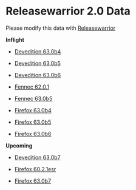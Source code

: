 

Releasewarrior 2.0 Data
=======================

Please modify this data with [Releasewarrior](https://github.com/mozilla-releng/releasewarrior-2.0)

**Inflight**

* [Devedition 63.0b4](/inflight/devedition/devedition-devedition-63.0b4.md)

* [Devedition 63.0b5](/inflight/devedition/devedition-devedition-63.0b5.md)

* [Devedition 63.0b6](/inflight/devedition/devedition-devedition-63.0b6.md)

* [Fennec 62.0.1](/inflight/fennec/fennec-release-62.0.1.md)

* [Fennec 63.0b5](/inflight/fennec/fennec-beta-63.0b5.md)

* [Firefox 63.0b4](/inflight/firefox/firefox-beta-63.0b4.md)

* [Firefox 63.0b5](/inflight/firefox/firefox-beta-63.0b5.md)

* [Firefox 63.0b6](/inflight/firefox/firefox-beta-63.0b6.md)

**Upcoming**

* [Devedition 63.0b7](/upcoming/devedition/devedition-devedition-63.0b7.md)

* [Firefox 60.2.1esr](/upcoming/firefox/firefox-esr60-60.2.1esr.md)

* [Firefox 63.0b7](/upcoming/firefox/firefox-beta-63.0b7.md)

